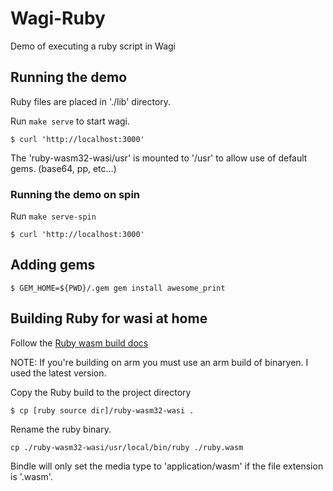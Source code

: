 # Wagi-Ruby

Demo of executing a ruby script in Wagi

## Running the demo

Ruby files are placed in './lib' directory.

Run `make serve` to start wagi.

```
$ curl 'http://localhost:3000'
```

The 'ruby-wasm32-wasi/usr' is mounted to '/usr' to allow use of default gems.
(base64, pp, etc...)

### Running the demo on spin

Run `make serve-spin`

```
$ curl 'http://localhost:3000'
```

## Adding gems

```
$ GEM_HOME=${PWD}/.gem gem install awesome_print
```

## Building Ruby for wasi at home

Follow the [Ruby wasm build docs](https://github.com/ruby/ruby/tree/master/wasm)

NOTE: If you're building on arm you must use an arm build of binaryen.  I used
the latest version.

Copy the Ruby build to the project directory

```
$ cp [ruby source dir]/ruby-wasm32-wasi .
```

Rename the ruby binary.

```
cp ./ruby-wasm32-wasi/usr/local/bin/ruby ./ruby.wasm
```

Bindle will only set the media type to 'application/wasm' if the file extension
is '.wasm'.
